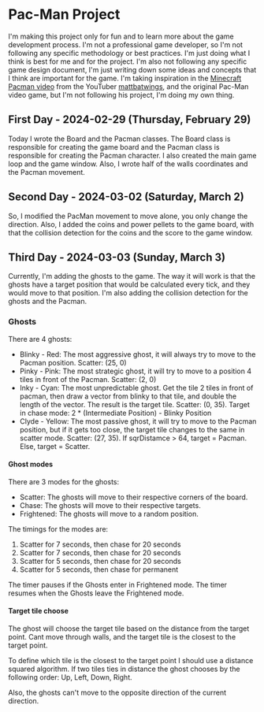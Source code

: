 # Pac-Man Project

I'm making this project only for fun and to learn more about the game development process. I'm not a professional game developer, so I'm not following any specific methodology or best practices. I'm just doing what I think is best for me and for the project. I'm also not following any specific game design document, I'm just writing down some ideas and concepts that I think are important for the game.
I'm taking inspiration in the [Minecraft Pacman video](https://youtu.be/49B7L22dxiE?si=dDXwIIaFBRCfXo22) from the YouTuber [mattbatwings](https://www.youtube.com/@mattbatwings), and the original Pac-Man video game, but I'm not following his project, I'm doing my own thing.


## First Day - 2024-02-29 (Thursday, February 29)
Today I wrote the Board and the Pacman classes. The Board class is responsible for creating the game board and the Pacman class is responsible for creating the Pacman character. I also created the main game loop and the game window.
Also, I wrote half of the walls coordinates and the Pacman movement.

## Second Day - 2024-03-02 (Saturday, March 2)
So, I modified the PacMan movement to move alone, you only change the direction. Also, I added the coins and power pellets to the game board, with that the collision detection for the coins and the score to the game window.

## Third Day - 2024-03-03 (Sunday, March 3)
Currently, I'm adding the ghosts to the game. The way it will work is that the ghosts have a target position that would be calculated every tick, and they would move to that position. I'm also adding the collision detection for the ghosts and the Pacman.

### Ghosts
There are 4 ghosts:
* Blinky - Red: The most aggressive ghost, it will always try to move to the Pacman position. Scatter: (25, 0)
* Pinky - Pink: The most strategic ghost, it will try to move to a position 4 tiles in front of the Pacman. Scatter: (2, 0)
* Inky - Cyan: The most unpredictable ghost. Get the tile 2 tiles in front of pacman, then draw a vector from blinky to that tile, and double the length of the vector. The result is the target tile. Scatter: (0, 35). Target in chase mode: 2 * (Intermediate Position) - Blinky Position
* Clyde - Yellow: The most passive ghost, it will try to move to the Pacman position, but if it gets too close, the target tile changes to the same in scatter mode. Scatter: (27, 35). If sqrDistamce > 64, target = Pacman. Else, target = Scatter.

#### Ghost modes

There are 3 modes for the ghosts:
* Scatter: The ghosts will move to their respective corners of the board.
* Chase: The ghosts will move to their respective targets.
* Frightened: The ghosts will move to a random position.

The timings for the modes are:
1. Scatter for 7 seconds, then chase for 20 seconds
2. Scatter for 7 seconds, then chase for 20 seconds
3. Scatter for 5 seconds, then chase for 20 seconds
4. Scatter for 5 seconds, then chase for permanent

The timer pauses if the Ghosts enter in Frightened mode. The timer resumes when the Ghosts leave the Frightened mode.


#### Target tile choose

The ghost will choose the target tile based on the distance from the target point.
Cant move through walls, and the target tile is the closest to the target point.

To define which tile is the closest to the target point I should use a distance squared algorithm. If two tiles ties in distance the ghost chooses by the following order: Up, Left, Down, Right.

Also, the ghosts can't move to the opposite direction of the current direction.